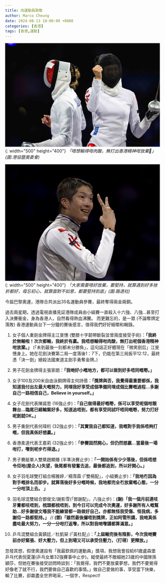 ```yaml
---
title: 向運動員致敬
author: Marco Cheung
date: 2024-08-13 18:00:00 +0800
categories: [香港]
tags: [香港,運動]
---
```


![vivian-kwong](/images/vivian-kwong-olympics-2024.jpg){: width="500" height="400"}
_「唔想輸得咁肉酸，無打出香港精神咁放棄🤺」(圖:港協暨奧委會)_

![edgar-cheung](/images/edgar-cheung-olympics-2024.jpg){: width="500" height="400"}
_「大家需要唔好放棄，要堅持，就算遇到好多挫折都好，毋忘初心，就算面對不如意，都要堅持到底」(圖:路透社)_

今屆巴黎奧運，港隊合共派出35名運動員參賽，最終奪得兩金兩銅。

過去兩星期，透過電視直播見証港隊成員由小組賽一直殺入十六強、八強...甚至打入決賽衝金，身為香港人，自然看得熱血沸騰。
而更難忘的，是一眾 (不論奪牌定落敗) 香港運動員台下一分鐘的賽後感言，值得我們好好細嚼和輯錄。

1. 女子個人重劍金牌得主江旻憓 (雙膝十字韌帶斷裂並曾兩度接受手術)：**「我終於無輸啦！次次都輸，我終於有贏。我唔想輸得咁肉酸，無打出呢個香港精神咁放棄。」** (「未到最後一刻都未分勝負」，這句話正好體現在「微笑劍后」江旻憓身上。她在花劍決賽第二局一度落後1：7下，仍能在第三局扳平12:12，最終憑「決一劍」絕殺法國東道主劍手勇奪金牌。)

2. 男子花劍金牌得主張家朗：**「我哋好小嘅地方，都可以做到好多唔同嘅嘢。」**

3. 女子100及200米自由泳銅牌得主何詩蓓：**「獎牌與否，我覺得最重要都係，我知道我付出左最大嘅努力，同埋我好享受成個準備同埋成個比賽嘅過程...多謝自己一路相信自己，Believe in yourself。」**

4. 女子花劍代表陳諾思 (16強止步)：**「自己做得最好嘅嘢，係可以享受呢個咁靚舞台...臨尾已經輸緊好多，知道追唔到，都有享受同試吓唔同嘅嘢，努力打好呢劍就OK。」**

5. 男子重劍代表何瑋桁 (32強止步)：**「其實我自己都知道，我嘅對手我係唔夠打嘅，但我真係好想贏。」**

6. 香港柔道代表王嘉莉 (32強止步)：**「參賽固然開心，但仍然想嬴...當最後一場咁打，嚟到呢步冇得退。」**

7. 男子賽艇單人雙槳趙顯臻 (半準決賽止步)：**「一開始係有少少落後，但係唔想令佢地(屋企人)失望，後尾都有發奮去追，最後都追到，所以好開心。」**

8. 女子羽毛球雙打組合楊雅婷／楊霈霖 (「雙楊配」，小組賽止步)：**「我地冇因為對手嘅排名而卻步。就算落後好多分嘅時候，我地都完全冇放棄嘅心態，一分一分咁頂上去。 」**

9. 羽毛球混雙組合鄧俊文/謝影雪(「鄧謝配」，八強止步)：**(謝)「我一個月前連吱牙膏都吱唔到，梳頭都梳唔到，到今日可以完成今次奧運，好多謝所有人嘅幫助...好多謝俊文喺我不能練習都一路做好自己，亦都無怪我受傷、怪我病，多謝佢一路都堅持。」** // **(鄧)「雖然最後攞唔到獎牌，正如阿雪所講，我哋真係盡咗最大努力，一分一分咁打返嚟，所以對我哋嚟講都算滿意。」**

10. 乒乓混雙組合黃鎮廷／杜凱琹 (「黃杜配」)：**「上屆輸完後有陰影，今次我哋賽前亦好緊張、好大壓力，但上到場又可以承受住壓力，（打得）更釋放。」**

忽發其想，假使奧運設有「我最欽佩的運動員」獎項，我想我會投給61歲盧森堡乒乓代表倪夏蓮(乒乓女單32強賽事中止步)。縱使最終不敵細她23歲的中國隊孫穎莎，但她在賽後接受訪問時談到：「我覺得，我們不要放棄夢想，我們不要覺得好像老了就不行，我們要做自己喜歡的事情。」做自己愛做的事，享受當下快樂，輸了比賽，卻嬴盡全世界喝采，一個字，Respect!
